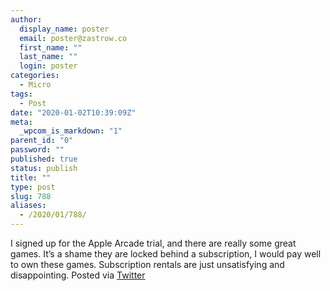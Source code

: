 ```yaml
---
author:
  display_name: poster
  email: poster@zastrow.co
  first_name: ""
  last_name: ""
  login: poster
categories:
  - Micro
tags:
  - Post
date: "2020-01-02T10:39:09Z"
meta:
  _wpcom_is_markdown: "1"
parent_id: "0"
password: ""
published: true
status: publish
title: ""
type: post
slug: 788
aliases:
  - /2020/01/788/
---
```

<p>I signed up for the Apple Arcade trial, and there are really some great games. It’s a shame they are locked behind a subscription, I would pay well to own these games. Subscription rentals are just unsatisfying and disappointing. Posted via <a href="http://twitter.com/zastrow/status/1212760226153353216">Twitter</a></p>
